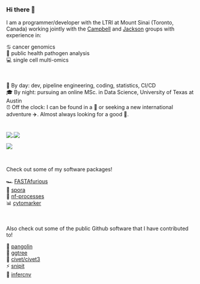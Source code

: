 ### Hi there 👋

I am a programmer/developer with the LTRI at Mount Sinai (Toronto, Canada) working jointly with the [Campbell](https://www.camlab.ca/) and [Jackson](https://www.jacksonlabltri.com/) groups with experience in:

♋ cancer genomics \
🐛 public health pathogen analysis \
💻 single cell multi-omics

<br/> 

🔬 By day: dev, pipeline engineering, coding, statistics, CI/CD \
🎓 By night: pursuing an online MSc. in Data Science, University of Texas at Austin \
⏰ Off the clock: I can be found in a 🛶 or seeking a new international adventure ✈️. Almost always looking for a good 🍺. 

<br/> 

<a href="https://github.com/anuraghazra/github-readme-stats">
  <img align="center" src="https://github-readme-stats.vercel.app/api/top-langs/?username=matt-sd-watson&hide_border=true&hide=html,jupyter%20notebook&exclude_repo=uniread,biostatistics_in_r,kitcompare_RNA,annotate_ncov_trees" />
</a>
<a href="https://github.com/anuraghazra/github-readme-stats">
  <img align="center" src="https://github-readme-stats.vercel.app/api?username=matt-sd-watson&count_private=true&hide_border=true&include_all_commits=true" />
</a>

<br/> 

![](https://komarev.com/ghpvc/?username=matt-sd-watson&color=blue&label=Visits)

<br>

Check out some of my software packages!

:racing_car: [FASTAfurious](https://github.com/matt-sd-watson/FASTAfurious) \
:mushroom: [spora](https://github.com/matt-sd-watson/spora) \
:twisted_rightwards_arrows: [nf-processes](https://github.com/GaitiLab/scRNA-utils) \
:bar_chart: [cytomarker](https://camlab.shinyapps.io/cytomarker/)

<br>

Also check out some of the public Github software that I have contributed to!

🦔  [pangolin](https://github.com/cov-lineages/pangolin) \
🌲  [ggtree](https://github.com/YuLab-SMU/ggtree) \
🔎  [civet/civet3](https://github.com/artic-network/civet) \
⚡   [snipit](https://github.com/aineniamh/snipit) \
:signal_strength: [infercnv](https://github.com/broadinstitute/infercnv)
